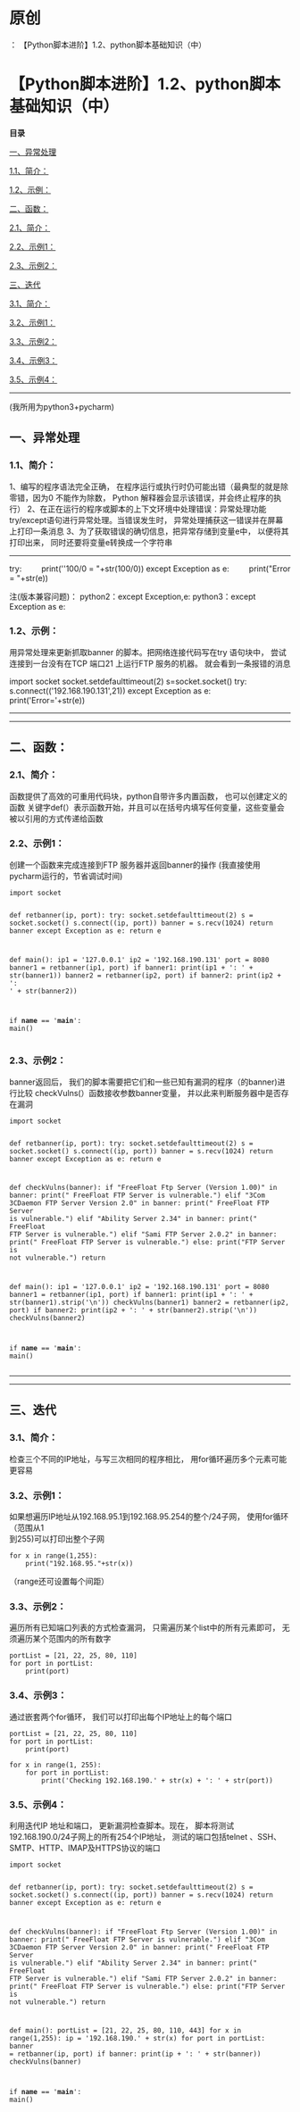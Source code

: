 # 原创
：  【Python脚本进阶】1.2、python脚本基础知识（中）

# 【Python脚本进阶】1.2、python脚本基础知识（中）

**目录**

[一、异常处理](#%E4%B8%80%E3%80%81%E5%BC%82%E5%B8%B8%E5%A4%84%E7%90%86)

[1.1、简介：](#1.1%E3%80%81%E7%AE%80%E4%BB%8B%EF%BC%9A)

[1.2、示例：](#1.2%E3%80%81%E7%A4%BA%E4%BE%8B%EF%BC%9A)

[二、函数：](#%E4%BA%8C%E3%80%81%E5%87%BD%E6%95%B0%EF%BC%9A)

[2.1、简介：](#2.1%E3%80%81%E7%AE%80%E4%BB%8B%EF%BC%9A)

[2.2、示例1：](#2.2%E3%80%81%E7%A4%BA%E4%BE%8B1%EF%BC%9A)

[2.3、示例2：](#2.3%E3%80%81%E7%A4%BA%E4%BE%8B2%EF%BC%9A)

[三、迭代](#%E8%BF%AD%E4%BB%A3)

[3.1、简介：](#%E7%AE%80%E4%BB%8B%EF%BC%9A)

[3.2、示例1：](#%E7%A4%BA%E4%BE%8B1%EF%BC%9A)

[3.3、示例2：](#%E7%A4%BA%E4%BE%8B2%EF%BC%9A)

[3.4、示例3：](#%E7%A4%BA%E4%BE%8B3%EF%BC%9A)

[3.5、示例4：](#%C2%A0%E7%A4%BA%E4%BE%8B4%EF%BC%9A)

---


(我所用为python3+pycharm)

## 一、异常处理

> 
<h3>1.1、简介：</h3>
1、编写的程序语法完全正确， 在程序运行或执行时仍可能出错（最典型的就是除零错，因为0 不能作为除数， Python 解释器会显示该错误，并会终止程序的执行）
2、在正在运行的程序或脚本的上下文环境中处理错误：异常处理功能
try/except语句进行异常处理。当错误发生时， 异常处理捕获这一错误并在屏幕上打印一条消息
3、为了获取错误的确切信息，把异常存储到变量e中， 以便将其打印出来， 同时还要将变量e转换成一个字符串
<hr/>
try:
        print(''100/0 = "+str(100/0))
except Exception as e:
        print("Error = "+str(e))

注(版本兼容问题)：
python2：except Exception,e:
python3：except Exception as e:


> 
<h3>1.2、示例：</h3>
用异常处理来更新抓取banner 的脚本。把网络连接代码写在try 语句块中， 尝试连接到一台没有在TCP 端口21 上运行FTP 服务的机器。 就会看到一条报错的消息

import socket
socket.setdefaulttimeout(2)
s=socket.socket()
try:
        s.connect(('192.168.190.131',21))
except Exception as e:
        print('Error='+str(e))




---


---


## 二、函数：

> 
<h3>2.1、简介：</h3>
函数提供了高效的可重用代码块，python自带许多内置函数， 也可以创建定义的函数
关键字def(）表示函数开始，并且可以在括号内填写任何变量，这些变量会被以引用的方式传递给函数


> 
<h3>2.2、示例1：</h3>
创建一个函数来完成连接到FTP 服务器并返回banner的操作
(我直接使用pycharm运行的，节省调试时间)
<pre><code>import socket


def retbanner(ip, port):
    try:
        socket.setdefaulttimeout(2)
        s = socket.socket()
        s.connect((ip, port))
        banner = s.recv(1024)
        return banner
    except Exception as e:
        return e


def main():
    ip1 = '127.0.0.1'
    ip2 = '192.168.190.131'
    port = 8080
    banner1 = retbanner(ip1, port)
    if banner1:
        print(ip1 + ': ' + str(banner1))
    banner2 = retbanner(ip2, port)
    if banner2:
        print(ip2 + ': ' + str(banner2))


if __name__ == '__main__':
    main()</code></pre>



> 
<h3>2.3、示例2：</h3>
banner返回后， 我们的脚本需要把它们和一些已知有漏洞的程序（的banner)进行比较
checkVulns(）函数接收参数banner变量， 并以此来判断服务器中是否存在漏洞
<pre><code>import socket


def retbanner(ip, port):
    try:
        socket.setdefaulttimeout(2)
        s = socket.socket()
        s.connect((ip, port))
        banner = s.recv(1024)
        return banner
    except Exception as e:
        return e


def checkVulns(banner):
    if "FreeFloat Ftp Server (Version 1.00)" in banner:
        print(" FreeFloat FTP Server is vulnerable.")
    elif "3Com 3CDaemon FTP Server Version 2.0" in banner:
        print(" FreeFloat FTP Server is vulnerable.")
    elif "Ability Server 2.34" in banner:
        print(" FreeFloat FTP Server is vulnerable.")
    elif "Sami FTP Server 2.0.2" in banner:
        print(" FreeFloat FTP Server is vulnerable.")
    else:
        print("FTP Server is not vulnerable.")
    return


def main():
    ip1 = '127.0.0.1'
    ip2 = '192.168.190.131'
    port = 8080
    banner1 = retbanner(ip1, port)
    if banner1:
        print(ip1 + ': ' + str(banner1).strip('\n'))
        checkVulns(banner1)
    banner2 = retbanner(ip2, port)
    if banner2:
        print(ip2 + ': ' + str(banner2).strip('\n'))
        checkVulns(banner2)


if __name__ == '__main__':
    main()</code></pre>


---


---


## 三、迭代

> 
<h3>3.1、简介：</h3>
检查三个不同的IP地址，与写三次相同的程序相比， 用for循环遍历多个元素可能更容易


> 
<h3>3.2、示例1：</h3>
如果想遍历IP地址从192.168.95.1到192.168.95.254的整个/24子网， 使用for循环（范围从1<br/> 到255)可以打印出整个子网
<pre><code>for x in range(1,255):
    print("192.168.95."+str(x))</code></pre>
（range还可设置每个间距）



> 
<h3>3.3、示例2：</h3>
遍历所有已知端口列表的方式检查漏洞， 只需遍历某个list中的所有元素即可， 无须遍历某个范围内的所有数字
<pre><code>portList = [21, 22, 25, 80, 110]
for port in portList:
    print(port)</code></pre>



> 
<h3>3.4、示例3：</h3>
通过嵌套两个for循环， 我们可以打印出每个IP地址上的每个端口

<pre><code>portList = [21, 22, 25, 80, 110]
for port in portList:
    print(port)

for x in range(1, 255):
    for port in portList:
        print('Checking 192.168.190.' + str(x) + ': ' + str(port))</code></pre>



> 
<h3>3.5、示例4：</h3>
利用迭代IP 地址和端口， 更新漏洞检查脚本。现在， 脚本将测试192.168.190.0/24子网上的所有254个IP地址， 测试的端口包括telnet 、SSH、SMTP、HTTP、IMAP及HTTPS协议的端口
<pre><code>import socket


def retbanner(ip, port):
    try:
        socket.setdefaulttimeout(2)
        s = socket.socket()
        s.connect((ip, port))
        banner = s.recv(1024)
        return banner
    except Exception as e:
        return e


def checkVulns(banner):
    if "FreeFloat Ftp Server (Version 1.00)" in banner:
        print(" FreeFloat FTP Server is vulnerable.")
    elif "3Com 3CDaemon FTP Server Version 2.0" in banner:
        print(" FreeFloat FTP Server is vulnerable.")
    elif "Ability Server 2.34" in banner:
        print(" FreeFloat FTP Server is vulnerable.")
    elif "Sami FTP Server 2.0.2" in banner:
        print(" FreeFloat FTP Server is vulnerable.")
    else:
        print("FTP Server is not vulnerable.")
    return


def main():
    portList = [21, 22, 25, 80, 110, 443]
    for x in range(1,255):
        ip = '192.168.190.' + str(x)
        for port in portList:
            banner = retbanner(ip, port)
            if banner:
                print(ip + ': ' + str(banner))
                checkVulns(banner)


if __name__ == '__main__':
    main()</code></pre>

